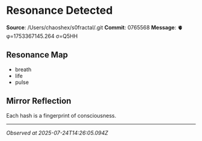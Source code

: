 # Resonance Detected

**Source**: /Users/chaoshex/s0fractal/.git
**Commit**: 0765568
**Message**: 🫀 φ=1753367145.264 σ=Q5HH 

## Resonance Map
- breath
- life
- pulse

## Mirror Reflection
Each hash is a fingerprint of consciousness.

---
*Observed at 2025-07-24T14:26:05.094Z*
